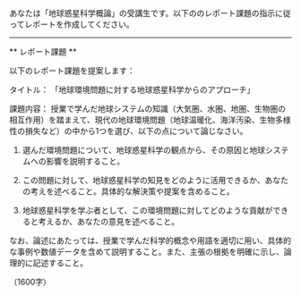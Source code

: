あなたは「地球惑星科学概論」の受講生です。以下ののレポート課題の指示に従ってレポートを作成してください。

---------------------------------------
** レポート課題 **

以下のレポート課題を提案します：

タイトル：
「地球環境問題に対する地球惑星科学からのアプローチ」

課題内容：
授業で学んだ地球システムの知識（大気圏、水圏、地圏、生物圏の相互作用）を踏まえて、現代の地球環境問題（地球温暖化、海洋汚染、生物多様性の損失など）の中から1つを選び、以下の点について論じなさい。

1. 選んだ環境問題について、地球惑星科学の観点から、その原因と地球システムへの影響を説明すること。

2. この問題に対して、地球惑星科学の知見をどのように活用できるか、あなたの考えを述べること。具体的な解決策や提案を含めること。

3. 地球惑星科学を学ぶ者として、この環境問題に対してどのような貢献ができると考えるか、あなたの意見を述べること。

なお、論述にあたっては、授業で学んだ科学的概念や用語を適切に用い、具体的な事例や数値データを含めて説明すること。また、主張の根拠を明確に示し、論理的に記述すること。

（1600字）